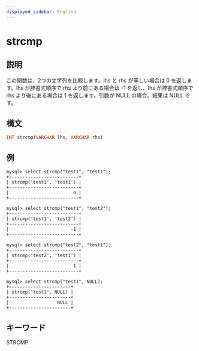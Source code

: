 ```yaml
---
displayed_sidebar: English
---
```


# strcmp

## 説明

この関数は、2つの文字列を比較します。lhs と rhs が等しい場合は 0 を返します。lhs が辞書式順序で rhs より前にある場合は -1 を返し、lhs が辞書式順序で rhs より後にある場合は 1 を返します。引数が NULL の場合、結果は NULL です。

## 構文

```Haskell
INT strcmp(VARCHAR lhs, VARCHAR rhs)
```

## 例

```Plain Text
mysql> select strcmp("test1", "test1");
+--------------------------+
| strcmp('test1', 'test1') |
+--------------------------+
|                        0 |
+--------------------------+

mysql> select strcmp("test1", "test2");
+--------------------------+
| strcmp('test1', 'test2') |
+--------------------------+
|                       -1 |
+--------------------------+

mysql> select strcmp("test2", "test1");
+--------------------------+
| strcmp('test2', 'test1') |
+--------------------------+
|                        1 |
+--------------------------+

mysql> select strcmp("test1", NULL);
+-----------------------+
| strcmp('test1', NULL) |
+-----------------------+
|                  NULL |
+-----------------------+
```

## キーワード

STRCMP
